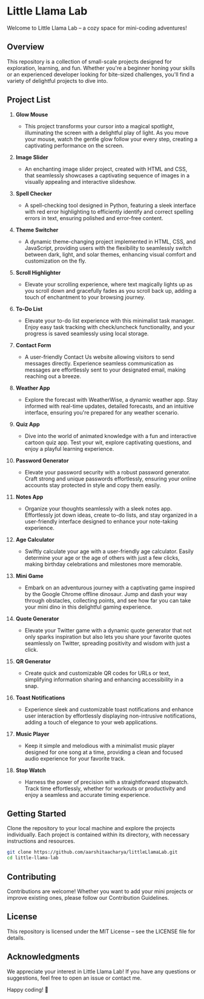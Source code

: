 # Little Llama Lab 
Welcome to Little Llama Lab – a cozy space for mini-coding adventures!

## Overview

This repository is a collection of small-scale projects designed for exploration, learning, and fun. Whether you're a beginner honing your skills or an experienced developer looking for bite-sized challenges, you'll find a variety of delightful projects to dive into.

## Project List

1. **Glow Mouse**
   - This  project transforms your cursor into a magical spotlight, illuminating the screen with a delightful play of light. As you move your mouse, watch the gentle glow follow your every step, creating a captivating performance on the screen.

2. **Image Slider**
   - An enchanting image slider project, created with HTML and CSS, that seamlessly showcases a captivating sequence of images in a visually appealing and interactive slideshow.

3. **Spell Checker**
   - A spell-checking tool designed in Python, featuring a sleek interface with red error highlighting to efficiently identify and correct spelling errors in text, ensuring polished and error-free content.
  
4. **Theme Switcher**
   - A dynamic theme-changing project implemented in HTML, CSS, and JavaScript, providing users with the flexibility to seamlessly switch between dark, light, and solar themes, enhancing visual comfort and customization on the fly.

5. **Scroll Highlighter**
   - Elevate your scrolling experience, where text magically lights up as you scroll down and gracefully fades as you scroll back up, adding a touch of enchantment to your browsing journey.

6. **To-Do List**
   - Elevate your to-do list experience with this minimalist task manager. Enjoy easy task tracking with check/uncheck functionality, and your progress is saved seamlessly using local storage.

7. **Contact Form**
   - A user-friendly Contact Us website allowing visitors to send messages directly. Experience seamless communication as messages are effortlessly sent to your designated email, making reaching out a breeze.

8. **Weather App**
   - Explore the forecast with WeatherWise, a dynamic weather app. Stay informed with real-time updates, detailed forecasts, and an intuitive interface, ensuring you're prepared for any weather scenario.

9. **Quiz App**
   - Dive into the world of animated knowledge with a fun and interactive cartoon quiz app. Test your wit, explore captivating questions, and enjoy a playful learning experience.

10. **Password Generator**
    - Elevate your password security with a robust password generator. Craft strong and unique passwords effortlessly, ensuring your online accounts stay protected in style and copy them easily.

11. **Notes App**
    - Organize your thoughts seamlessly with a sleek notes app. Effortlessly jot down ideas, create to-do lists, and stay organized in a user-friendly interface designed to enhance your note-taking experience.
   
12. **Age Calculator**
    - Swiftly calculate your age with a user-friendly age calculator. Easily determine your age or the age of others with just a few clicks, making birthday celebrations and milestones more memorable.

13. **Mini Game**
    - Embark on an adventurous journey with a captivating game inspired by the Google Chrome offline dinosaur. Jump and dash your way through obstacles, collecting points, and see how far you can take your mini dino in this delightful gaming experience.
   
14. **Quote Generator**
    - Elevate your Twitter game with a dynamic quote generator that not only sparks inspiration but also lets you share your favorite quotes seamlessly on Twitter, spreading positivity and wisdom with just a click.

15. **QR Generator**
    - Create quick and customizable QR codes for URLs or text, simplifying information sharing and enhancing accessibility in a snap.
   
16. **Toast Notifications**
    - Experience sleek and customizable toast notifications and enhance user interaction by effortlessly displaying non-intrusive notifications, adding a touch of elegance to your web applications.
   
17. **Music Player**
    - Keep it simple and melodious with a minimalist music player designed for one song at a time, providing a clean and focused audio experience for your favorite track.

18. **Stop Watch**
    - Harness the power of precision with a straightforward stopwatch. Track time effortlessly, whether for workouts or productivity and enjoy a seamless and accurate timing experience.

## Getting Started

Clone the repository to your local machine and explore the projects individually. Each project is contained within its directory, with necessary instructions and resources.

```bash
git clone https://github.com/aarshitaacharya/littleLlamaLab.git
cd little-llama-lab
```

## Contributing
Contributions are welcome! Whether you want to add your mini projects or improve existing ones, please follow our Contribution Guidelines.

## License
This repository is licensed under the MIT License – see the LICENSE file for details.

## Acknowledgments
We appreciate your interest in Little Llama Lab! If you have any questions or suggestions, feel free to open an issue or contact me.

Happy coding! 🚀
